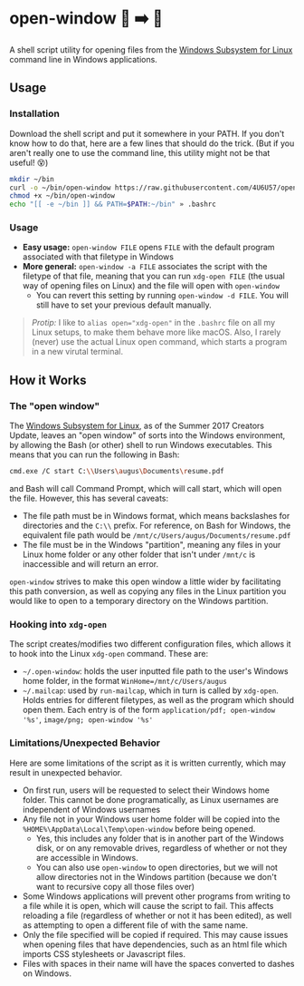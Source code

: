 # open-window :open_file_folder: :arrow_right: :floppy_disk:

A shell script utility for opening files from the [Windows Subsystem for Linux][wsl] command line in Windows applications.

## Usage

### Installation

Download the shell script and put it somewhere in your PATH. If you don't know how to do that, here are a few lines that should do the trick. (But if you aren't really one to use the command line, this utility might not be that useful! :dizzy_face:)

```bash
mkdir ~/bin
curl -o ~/bin/open-window https://raw.githubusercontent.com/4U6U57/open-window/master/open-window.sh
chmod +x ~/bin/open-window
echo "[[ -e ~/bin ]] && PATH=$PATH:~/bin" » .bashrc
```

### Usage

- **Easy usage:** `open-window FILE` opens `FILE` with the default program associated with that filetype in Windows
- **More general:** `open-window -a FILE` associates the script with the filetype of that file, meaning that you can run `xdg-open FILE` (the usual way of opening files on Linux) and the file will open with `open-window`
    - You can revert this setting by running `open-window -d FILE`. You will still have to set your previous default manually.

> *Protip:* I like to `alias open="xdg-open"` in the `.bashrc` file on all my Linux setups, to make them behave more like macOS. Also, I rarely (never) use the actual Linux open command, which starts a program in a new virutal terminal.

## How it Works

### The "open window"

The [Windows Subsystem for Linux][wsl], as of the Summer 2017 Creators Update, leaves an "open window" of sorts into the Windows environment, by allowing the Bash (or other) shell to run Windows executables. This means that you can run the following in Bash:

```bash
cmd.exe /C start C:\\Users\augus\Documents\resume.pdf
```

and Bash will call Command Prompt, which will call start, which will open the file. However, this has several caveats:

- The file path must be in Windows format, which means backslashes for directories and the `C:\\` prefix. For reference, on Bash for Windows, the equivalent file path would be `/mnt/c/Users/augus/Documents/resume.pdf`
- The file must be in the Windows "partition", meaning any files in your Linux home folder or any other folder that isn't under `/mnt/c` is inaccessible and will return an error.

`open-window` strives to make this open window a little wider by facilitating this path conversion, as well as copying any files in the Linux partition you would like to open to a temporary directory on the Windows partition.

### Hooking into `xdg-open`

The script creates/modifies two different configuration files, which allows it to hook into the Linux `xdg-open` command. These are:

- `~/.open-window`: holds the user inputted file path to the user's Windows home folder, in the format `WinHome=/mnt/c/Users/augus`
- `~/.mailcap`: used by `run-mailcap`, which in turn is called by `xdg-open`. Holds entries for different filetypes, as well as the program which should open them. Each entry is of the form `application/pdf; open-window '%s'`, `image/png; open-window '%s'`

### Limitations/Unexpected Behavior

Here are some limitations of the script as it is written currently, which may result in unexpected behavior.

- On first run, users will be requested to select their Windows home folder. This cannot be done programatically, as Linux usernames are independent of Windows usernames
- Any file not in your Windows user home folder will be copied into the `%HOME%\AppData\Local\Temp\open-window` before being opened.
    - Yes, this includes any folder that is in another part of the Windows disk, or on any removable drives, regardless of whether or not they are accessible in Windows.
    - You can also use `open-window` to open directories, but we will not allow directories not in the Windows partition (because we don't want to recursive copy all those files over)
- Some Windows applications will prevent other programs from writing to a file while it is open, which will cause the script to fail. This affects reloading a file (regardless of whether or not it has been edited), as well as attempting to open a different file of with the same name.
- Only the file specified will be copied if required. This may cause issues when opening files that have dependencies, such as an html file which imports CSS stylesheets or Javascript files.
- Files with spaces in their name will have the spaces converted to dashes on Windows.

[wsl]: https://msdn.microsoft.com/en-us/commandline/wsl/about
